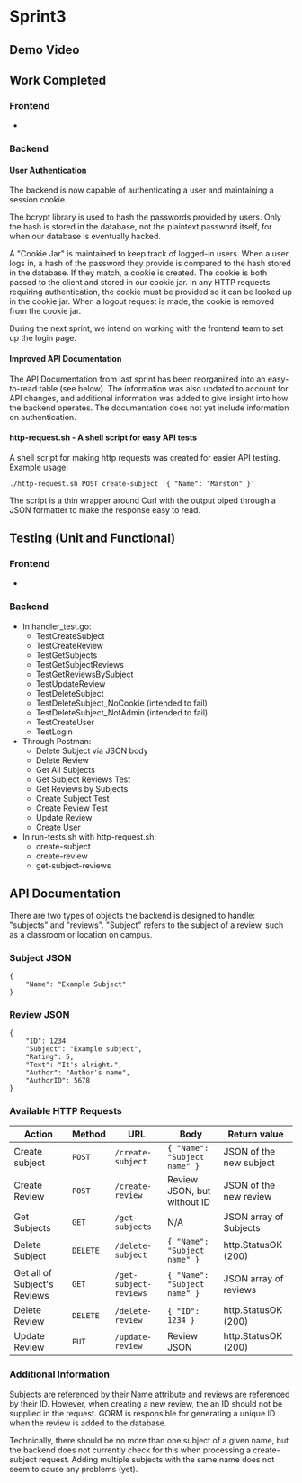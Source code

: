 # Sprint3

## Demo Video

## Work Completed
### Frontend
-

### Backend
#### User Authentication
The backend is now capable of authenticating a user and maintaining a session cookie.

The bcrypt library is used to hash the passwords provided by users.
Only the hash is stored in the database, not the plaintext password itself, for when our database is eventually hacked.

A "Cookie Jar" is maintained to keep track of logged-in users.
When a user logs in, a hash of the password they provide is compared to the hash stored in the database.
If they match, a cookie is created.
The cookie is both passed to the client and stored in our cookie jar.
In any HTTP requests requiring authentication, the cookie must be provided so it can be looked up in the cookie jar.
When a logout request is made, the cookie is removed from the cookie jar.

During the next sprint, we intend on working with the frontend team to set up the login page.

#### Improved API Documentation
The API Documentation from last sprint has been reorganized into an easy-to-read table (see below).
The information was also updated to account for API changes, and additional information was added to give insight into how the backend operates.
The documentation does not yet include information on authentication.

#### http-request.sh - A shell script for easy API tests
A shell script for making http requests was created for easier API testing.
Example usage:
```
./http-request.sh POST create-subject '{ "Name": "Marston" }'
```
The script is a thin wrapper around Curl with the output piped through a JSON formatter to make the response easy to read.

## Testing (Unit and Functional)
### Frontend
- 
### Backend
- In handler_test.go:
  - TestCreateSubject
  - TestCreateReview
  - TestGetSubjects
  - TestGetSubjectReviews
  - TestGetReviewsBySubject
  - TestUpdateReview
  - TestDeleteSubject
  - TestDeleteSubject_NoCookie (intended to fail)
  - TestDeleteSubject_NotAdmin (intended to fail)
  - TestCreateUser
  - TestLogin
- Through Postman:
  - Delete Subject via JSON body
  - Delete Review
  - Get All Subjects
  - Get Subject Reviews Test
  - Get Reviews by Subjects
  - Create Subject Test
  - Create Review Test
  - Update Review
  - Create User
- In run-tests.sh with http-request.sh:
  - create-subject
  - create-review
  - get-subject-reviews


## API Documentation

There are two types of objects the backend is designed to handle: "subjects" and "reviews".
"Subject" refers to the subject of a review, such as a classroom or location on campus.

### Subject JSON
```
{
    "Name": "Example Subject"
}
```

### Review JSON
```
{
    "ID": 1234
    "Subject": "Example subject",
    "Rating": 5,
    "Text": "It's alright.",
    "Author": "Author's name",
    "AuthorID": 5678
}
```

### Available HTTP Requests
| Action | Method | URL | Body | Return value |
| --- | --- | --- | --- | --- |
| Create subject | `POST` | `/create-subject` | `{ "Name": "Subject name" }` | JSON of the new subject |
| Create Review | `POST` | `/create-review` | Review JSON, but without ID | JSON of the new review |
| Get Subjects | `GET` | `/get-subjects` | N/A | JSON array of Subjects |
| Delete Subject | `DELETE` | `/delete-subject` | `{ "Name": "Subject name" }` | http.StatusOK (200) |
| Get all of Subject's Reviews | `GET` | `/get-subject-reviews` | `{ "Name": "Subject name" }` | JSON array of reviews |
| Delete Review | `DELETE` | `/delete-review` | `{ "ID": 1234 }` | http.StatusOK (200) |
| Update Review | `PUT` | `/update-review` | Review JSON | http.StatusOK (200) |

### Additional Information
Subjects are referenced by their Name attribute and reviews are referenced by their ID.
However, when creating a new review, the an ID should not be supplied in the request.
GORM is responsible for generating a unique ID when the review is added to the database.

Technically, there should be no more than one subject of a given name, but the backend does not currently check for this when processing a create-subject request.
Adding multiple subjects with the same name does not seem to cause any problems (yet).
